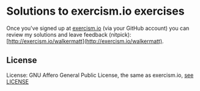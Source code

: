 # Solutions to exercism.io exercises

Once you've signed up at [exercism.io](http://exercism.io/) (via your GitHub account) you can review my solutions and leave feedback (nitpick): [http://exercism.io/walkermatt](http://exercism.io/walkermatt).

## License

License: GNU Affero General Public License, the same as exercism.io, [see LICENSE](https://github.com/exercism/exercism.io/blob/master/LICENSE)
